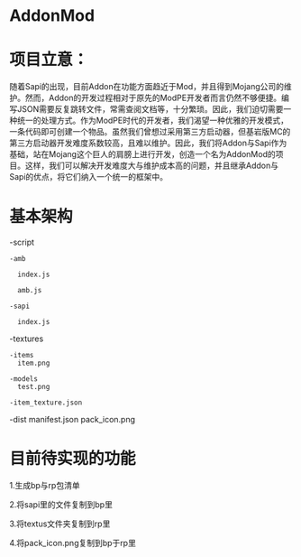# AddonMod

# 项目立意：
随着Sapi的出现，目前Addon在功能方面趋近于Mod，并且得到Mojang公司的维护。然而，Addon的开发过程相对于原先的ModPE开发者而言仍然不够便捷。编写JSON需要反复跳转文件，常需查阅文档等，十分繁琐。因此，我们迫切需要一种统一的处理方式。作为ModPE时代的开发者，我们渴望一种优雅的开发模式，一条代码即可创建一个物品。虽然我们曾想过采用第三方启动器，但基岩版MC的第三方启动器开发难度系数较高，且难以维护。因此，我们将Addon与Sapi作为基础，站在Mojang这个巨人的肩膀上进行开发，创造一个名为AddonMod的项目。这样，我们可以解决开发难度大与维护成本高的问题，并且继承Addon与Sapi的优点，将它们纳入一个统一的框架中。
# 基本架构
  
  -script
    
    -amb
      
      index.js
      
      amb.js
    
    -sapi
      
      index.js
  
  -textures
    
    -items
      item.png
    
    -models
      test.png
    
    -item_texture.json
  -dist
  manifest.json
  pack_icon.png

# 目前待实现的功能

1.生成bp与rp包清单

2.将sapi里的文件复制到bp里

3.将textus文件夹复制到rp里

4.将pack_icon.png复制到bp于rp里
